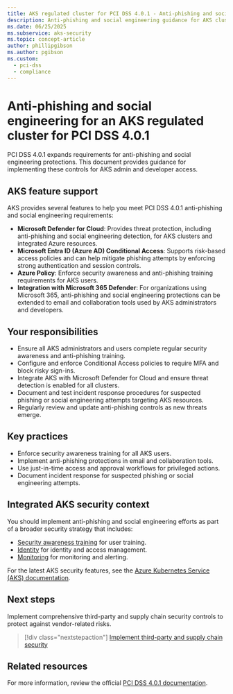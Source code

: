 ```yaml
---
title: AKS regulated cluster for PCI DSS 4.0.1 - Anti-phishing and social engineering
description: Anti-phishing and social engineering guidance for AKS clusters under PCI DSS 4.0.1.
ms.date: 06/25/2025
ms.subservice: aks-security
ms.topic: concept-article
author: phillipgibson
ms.author: pgibson
ms.custom:
  - pci-dss
  - compliance
---
```


# Anti-phishing and social engineering for an AKS regulated cluster for PCI DSS 4.0.1

PCI DSS 4.0.1 expands requirements for anti-phishing and social engineering protections. This document provides guidance for implementing these controls for AKS admin and developer access.

## AKS feature support

AKS provides several features to help you meet PCI DSS 4.0.1 anti-phishing and social engineering requirements:

- **Microsoft Defender for Cloud**: Provides threat protection, including anti-phishing and social engineering detection, for AKS clusters and integrated Azure resources.
- **Microsoft Entra ID (Azure AD) Conditional Access**: Supports risk-based access policies and can help mitigate phishing attempts by enforcing strong authentication and session controls.
- **Azure Policy**: Enforce security awareness and anti-phishing training requirements for AKS users.
- **Integration with Microsoft 365 Defender**: For organizations using Microsoft 365, anti-phishing and social engineering protections can be extended to email and collaboration tools used by AKS administrators and developers.

## Your responsibilities

- Ensure all AKS administrators and users complete regular security awareness and anti-phishing training.
- Configure and enforce Conditional Access policies to require MFA and block risky sign-ins.
- Integrate AKS with Microsoft Defender for Cloud and ensure threat detection is enabled for all clusters.
- Document and test incident response procedures for suspected phishing or social engineering attempts targeting AKS resources.
- Regularly review and update anti-phishing controls as new threats emerge.

## Key practices

- Enforce security awareness training for all AKS users.
- Implement anti-phishing protections in email and collaboration tools.
- Use just-in-time access and approval workflows for privileged actions.
- Document incident response for suspected phishing or social engineering attempts.

## Integrated AKS security context

You should implement anti-phishing and social engineering efforts as part of a broader security strategy that includes:

- [Security awareness training](./pci-dss-security-awareness-training.md) for user training.
- [Identity](./pci-dss-identity.md) for identity and access management.
- [Monitoring](./pci-dss-monitor.md) for monitoring and alerting.

For the latest AKS security features, see the [Azure Kubernetes Service (AKS) documentation](/azure/aks/).

## Next steps

Implement comprehensive third-party and supply chain security controls to protect against vendor-related risks.

> [!div class="nextstepaction"]
> [Implement third-party and supply chain security](pci-dss-third-party-supply-chain-security.md)

## Related resources

For more information, review the official [PCI DSS 4.0.1 documentation](https://www.pcisecuritystandards.org/).
